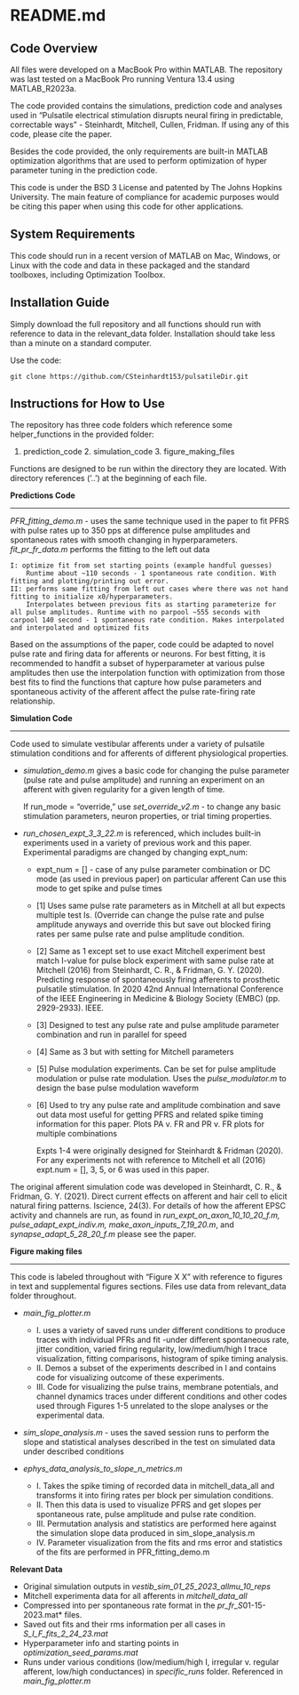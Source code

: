 # README.md

## Code Overview
<p>All files were developed on a MacBook Pro within MATLAB. The repository was last tested on a MacBook Pro running Ventura 13.4 using MATLAB_R2023a. <br>

<p>The code provided contains the simulations, prediction code and analyses used in “Pulsatile electrical stimulation disrupts neural firing in predictable, correctable ways” - Steinhardt, Mitchell, Cullen, Fridman. If using any of this code, please cite the paper.<br>

<p>Besides the code provided, the only requirements are built-in MATLAB optimization algorithms that are used to perform optimization of hyper parameter tuning in the prediction code.<br>

<p> This code is under the BSD 3 License and patented by The Johns Hopkins University. The main feature of compliance for academic purposes would be citing this paper when using this code for other applications.

## System Requirements
<p>This code should run in a recent version of MATLAB on Mac, Windows, or Linux with the code and data in these packaged and the standard toolboxes, including Optimization Toolbox.<br>

## Installation Guide
Simply download the full repository and all functions should run with reference to data in the relevant_data folder. Installation should take less than a minute on a standard computer.

Use the code:
    
    git clone https://github.com/CSteinhardt153/pulsatileDir.git

## Instructions for How to Use
<p>The repository has three code folders which reference some helper_functions in the provided folder:<br>
        
1. prediction_code 2. simulation_code 3. figure_making_files

<p>Functions are designed to be run within the directory they are located. With directory references (’..’) at the beginning of each file.<br>

**Predictions Code**
***

_PFR_fitting_demo.m_ - uses the same technique used in the paper to fit PFRS with pulse rates up to 350 pps at difference pulse amplitudes and spontaneous rates with smooth changing in hyperparameters. _fit_pr_fr_data.m_ performs the fitting to the left out data

    I: optimize fit from set starting points (example handful guesses)
        Runtime about ~110 seconds - 1 spontaneous rate condition. With fitting and plotting/printing out error. 
    II: performs same fitting from left out cases where there was not hand fitting to initialize x0/hyperparameters.
        Interpolates between previous fits as starting parameterize for all pulse amplitudes. Runtime with no parpool ~555 seconds with carpool 140 second - 1 spontaneous rate condition. Makes interpolated and interpolated and optimized fits 


<p>Based on the assumptions of the paper, code could be adapted to novel pulse rate and firing data for afferents or neurons. For best fitting, it is recommended to handfit a subset of hyperparameter at various pulse amplitudes then use the interpolation function with optimization from those best fits to find the functions that capture how pulse parameters and spontaneous activity of the afferent affect the pulse rate-firing rate relationship.<br>

**Simulation Code**
***
Code used to simulate vestibular afferents under a variety of pulsatile stimulation conditions and for afferents of different physiological properties. 

- _simulation_demo.m_ gives a basic code for changing the pulse parameter (pulse rate and pulse amplitude) and running an experiment on an afferent with given regularity for a given length of time.<br>

  If run_mode = “override,” use _set_override_v2.m_ - to change any basic stimulation parameters, neuron properties, or trial timing properties.<br>

- *run_chosen_expt_3_3_22.m* is referenced, which includes built-in experiments used in a variety of previous work and this paper. Experimental paradigms are changed by changing expt_num:
  - expt_num = []  - case of any pulse parameter combination or DC mode (as used in previous paper) on particular afferent
Can use this mode to get spike and pulse times
  - [1] Uses same pulse rate parameters as in Mitchell at all but expects multiple test Is. (Override can change the pulse rate and pulse amplitude anyways and override this but save out blocked firing rates per same pulse rate and pulse amplitude condition.
  - [2] Same as 1 except set to use exact Mitchell experiment best match I-value for pulse block experiment with same pulse rate at Mitchell (2016) from Steinhardt, C. R., & Fridman, G. Y. (2020). Predicting response of spontaneously firing afferents to prosthetic pulsatile stimulation. In 2020 42nd Annual International Conference of the IEEE Engineering in Medicine & Biology Society (EMBC) (pp. 2929-2933). IEEE.
  - [3] Designed to test any pulse rate and pulse amplitude parameter combination and run in parallel for speed
  - [4] Same as 3 but with setting for Mitchell parameters
  - [5] Pulse modulation experiments. Can be set for pulse amplitude modulation or pulse rate modulation. Uses the _pulse_modulator.m_ to design the base pulse modulation waveform
  - [6] Used to try any pulse rate and amplitude combination and save out data most useful for getting PFRS and related spike timing information for this paper. Plots PA v. FR and PR v. FR plots for multiple combinations

    <p>Expts 1-4 were originally designed for Steinhardt & Fridman (2020). For any experiments not with reference to Mitchell et all (2016) expt.num = [], 3, 5, or 6 was used in this paper.<br>

The original afferent simulation code was developed in Steinhardt, C. R., & Fridman, G. Y. (2021). Direct current effects on afferent and hair cell to elicit natural firing patterns. Iscience, 24(3).
For details of how the afferent EPSC activity and channels are run, as found in *run_expt_on_axon_10_10_20_f.m, pulse_adapt_expt_indiv.m, make_axon_inputs_7_19_20.m*, and *synapse_adapt_5_28_20_f.m* please see the paper.

**Figure making files**
***
This code is labeled throughout with “Figure X X” with reference to figures in text and supplemental figures sections. Files use data from relevant_data folder throughout.

- *main_fig_plotter.m*  
     - I. uses a variety of saved runs under different conditions to produce traces with individual PFRs and fit -under different spontaneous rate, jitter condition, varied firing regularity, low/medium/high I trace visualization, fitting comparisons, histogram of spike timing analysis.
     - II. Demos a subset of the experiments described in I and contains code for visualizing outcome of these experiments.
     - III. Code for visualizing the pulse trains, membrane potentials, and channel dynamics traces under different conditions and other codes used through Figures 1-5 unrelated to the slope analyses or the experimental data.

- *sim_slope_analysis.m* - uses the saved session runs to perform the slope and statistical analyses described in the test on   simulated data under described conditions<br>


- *ephys_data_analysis_to_slope_n_metrics.m* 
    - I. Takes the spike timing of recorded data in mitchell_data_all and transforms it into firing rates per block per simulation conditions.
    - II. Then this data is used to visualize PFRS and get slopes per spontaneous rate, pulse amplitude and pulse rate condition. 
    - III. Permutation analysis and statistics are performed here against the simulation slope data produced in sim_slope_analysis.m 
    - IV. Parameter visualization from the fits and rms error and statistics of the fits are performed in PFR_fitting_demo.m


**Relevant Data**
- Original simulation outputs in *vestib_sim_01_25_2023_allmu_10_reps*
- Mitchell experimenta data for all afferents in *mitchell_data_all*
- Compressed into per spontaneous rate format in the *pr_fr_S*01-15-2023.mat* files.
- Saved out fits and their rms information per all cases in *S_I_F_fits_2_24_23.mat*
- Hyperparameter info and starting points in *optimization_seed_params.mat*
- Runs under various conditions (low/medium/high I, irregular v. regular afferent, low/high conductances) in *specific_runs* folder. Referenced in *main_fig_plotter.m*
